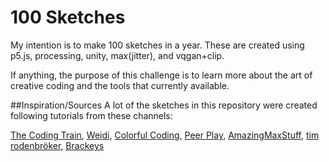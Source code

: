 # 100 Sketches
 My intention is to make 100 sketches in a year. These are created using p5.js, processing, unity, max(jitter), and vqgan+clip.
 
 If anything, the purpose of this challenge is to learn more about the art of creative coding and the tools that currently available. 

##Inspiration/Sources
A lot of the sketches in this repository were created following tutorials from these channels:

[The Coding Train](https://www.youtube.com/c/TheCodingTrain), [Weidi](https://www.youtube.com/c/weidizhang), [Colorful Coding](https://www.youtube.com/c/ColorfulCoding), [Peer Play](https://www.youtube.com/c/PeerPlay), [AmazingMaxStuff](https://www.youtube.com/c/AmazingMaxStuff), [tim rodenbröker](https://www.youtube.com/c/timrodenbr%C3%B6kercreativecoding), [Brackeys](https://www.youtube.com/c/Brackeys)

